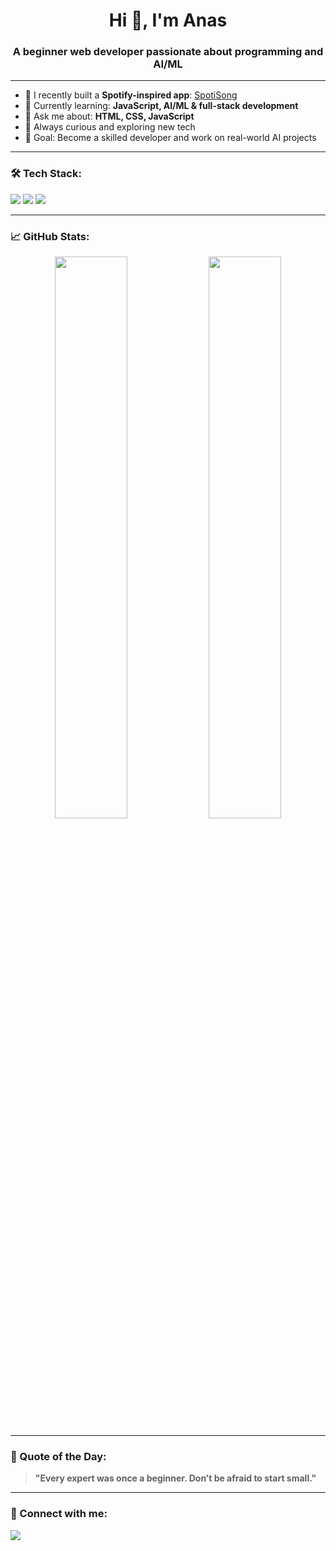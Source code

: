 <h1 align="center">Hi 👋, I'm Anas</h1>
<h3 align="center">A beginner web developer passionate about programming and AI/ML</h3>

---

- 🔭 I recently built a **Spotify-inspired app**: [SpotiSong](https://asfnsa.github.io/spotisong)  
- 🌱 Currently learning: **JavaScript, AI/ML & full-stack development**  
- 💬 Ask me about: **HTML, CSS, JavaScript**  
- 🚀 Always curious and exploring new tech  
- 🎯 Goal: Become a skilled developer and work on real-world AI projects

---

### 🛠️ Tech Stack:
<p align="left">
  <img src="https://img.shields.io/badge/HTML5-E34F26?style=for-the-badge&logo=html5&logoColor=white"/>
  <img src="https://img.shields.io/badge/CSS3-1572B6?style=for-the-badge&logo=css3&logoColor=white"/>
  <img src="https://img.shields.io/badge/JavaScript-F7DF1E?style=for-the-badge&logo=javascript&logoColor=black"/>
</p>

---

### 📈 GitHub Stats:
<p align="center">
  <img src="https://github-readme-stats.vercel.app/api?username=asfnsa&show_icons=true&theme=radical" width="48%" />
  <img src="https://github-readme-streak-stats.herokuapp.com?user=asfnsa&theme=radical" width="48%" />
</p>


---

### 🧠 Quote of the Day:
> **"Every expert was once a beginner. Don’t be afraid to start small."**

---

### 🔗 Connect with me:
<p>
  <a href="https://github.com/asfnsa"><img src="https://img.shields.io/badge/GitHub-100000?style=for-the-badge&logo=github&logoColor=white" /></a>
</p>

